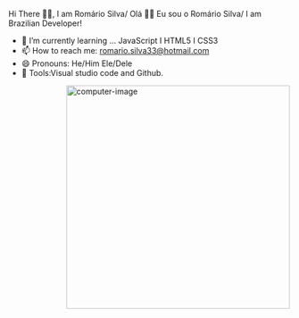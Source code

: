 Hi There 🙋‍♂️, I am Romário Silva/ Olá 🙋‍♂️ Eu sou o Romário Silva/
I am Brazilian Developer!


- 🌱 I’m currently learning ... JavaScript I HTML5 I CSS3 
- 📫 How to reach me: romario.silva33@hotmail.com
- 😄 Pronouns: He/Him  Ele/Dele
- 🔨 Tools:Visual studio code and Github.
 <img src="https://c.tenor.com/bfOEyTxwK40AAAAC/work-computer.gif" min-width="400px" max-width="400px" width="400px" align="right" alt="computer-image">


